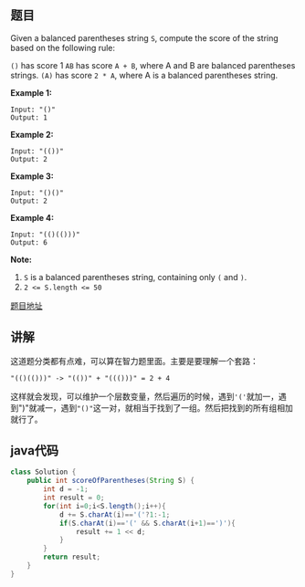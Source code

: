 ## 题目

Given a balanced parentheses string `S`, compute the score of the string based on the following rule:

`()` has score 1
`AB` has score `A + B`, where A and B are balanced parentheses strings.
`(A)` has score `2 * A`, where A is a balanced parentheses string.

**Example 1:**
```
Input: "()"
Output: 1
```

**Example 2:**
```
Input: "(())"
Output: 2
```

**Example 3:**
```
Input: "()()"
Output: 2
```

**Example 4:**
```
Input: "(()(()))"
Output: 6
```

**Note:**

1. `S` is a balanced parentheses string, containing only `(` and `)`.
2. `2 <= S.length <= 50`

[题目地址](https://leetcode.com/problems/score-of-parentheses/)

## 讲解

这道题分类都有点难，可以算在智力题里面。主要是要理解一个套路：

```
"(()(()))" -> "(())" + "((()))" = 2 + 4
```

这样就会发现，可以维护一个层数变量，然后遍历的时候，遇到`'('`就加一，遇到")"就减一，遇到`"()"`这一对，就相当于找到了一组。然后把找到的所有组相加就行了。

## java代码

```java
class Solution {
    public int scoreOfParentheses(String S) {
        int d = -1;
        int result = 0;
        for(int i=0;i<S.length();i++){
            d += S.charAt(i)=='('?1:-1;
            if(S.charAt(i)=='(' && S.charAt(i+1)==')'){
                result += 1 << d;
            }
        }
        return result;
    }
}
```